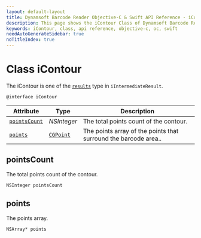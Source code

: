 ```yaml
---
layout: default-layout
title: Dynamsoft Barcode Reader Objective-C & Swift API Reference - iContour Class
description: This page shows the iContour Class of Dynamsoft Barcode Reader for iOS SDK.
keywords: iContour, class, api reference, objective-c, oc, swift
needAutoGenerateSidebar: true
noTitleIndex: true
---
```



# Class iContour

The iContour is one of the [`results`](auxiliary-iIntermediateResult.md#results) type in `iIntermediateResult`.

```objc
@interface iContour
```

| Attribute | Type | Description |
|---------- | ---- | ----------- |
| [`pointsCount`](#pointscount) |  *NSInteger* | The total points count of the contour. |
| [`points`](#points) | [`CGPoint`](auxiliary-iDBRPoint.md) | The points array of the points that surround the barcode area.. |

## pointsCount

The total points count of the contour.

```objc
NSInteger pointsCount
```  
  
## points

The points array.

```objc
NSArray* points
```  
